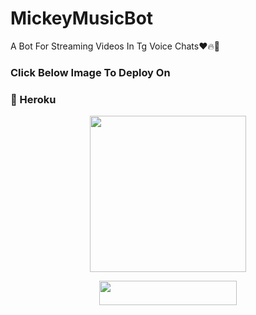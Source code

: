 # MickeyMusicBot
A Bot For Streaming Videos In Tg Voice Chats❤️🔥💫


### Click Below Image To Deploy On
### 💙 Heroku
<p align="center"><a href="https://heroku.com/deploy?template=https://github.com/MickeyxD/IzumiVcStreamBot/tree/patch1.0.git"><img src="https://telegra.ph/file/52afbd5981a675f0a5e26.jpg"width="250"></a></p>
<p align="center">
<a href="https://heroku.com/deploy?template=https://github.com/MickeyxD/IzumiVcStreamBot"><img src="https://img.shields.io/badge/Deploy%20To%20Heroku-black?style=for-the-badge&logo=heroku" width="220" height="38.45"/></a>

